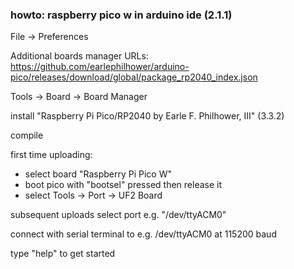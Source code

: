 ### howto: raspberry pico w in arduino ide (2.1.1)
File -> Preferences

Additional boards manager URLs:
https://github.com/earlephilhower/arduino-pico/releases/download/global/package_rp2040_index.json

Tools -> Board -> Board Manager

install "Raspberry Pi Pico/RP2040 by Earle F. Philhower, III" (3.3.2)

compile

first time uploading:
* select board "Raspberry Pi Pico W"
* boot pico with "bootsel" pressed then release it
* select Tools -> Port -> UF2 Board

subsequent uploads select port e.g. "/dev/ttyACM0"

connect with serial terminal to e.g. /dev/ttyACM0 at 115200 baud

type "help" to get started